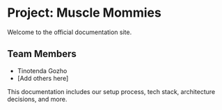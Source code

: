 # Project: Muscle Mommies

Welcome to the official documentation site.

## Team Members
- Tinotenda Gozho
- [Add others here]

This documentation includes our setup process, tech stack, architecture decisions, and more.
